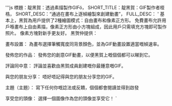'''js
  標題：靛黑賀：透過素描製作GIFó，
  SHORT_TITLE：靛黑賀：GIF製作者桎梏，
  SHORT_DESC：“通過在畫布上逐幀繪製來創建動畫”，
  FULL_DESC： '
  基本上，黑賀為用戶提供了2種繪圖模式：自由畫布和像素正方形。 
  免費畫布允許用戶喺畫布上自由素描，像素正方形由小方塊組成，因此用戶只需填充方塊即可製作照片。 
  像素方塊對新手更友好。
  黑贺仲提供：

畫布設置：
      為畫布選擇筆觸寬度同背景顏色，並為GIF動畫設置適當嘅幀速率。
      
發佈您的作品：
      發佈您的創意GIF動畫，以便黑賀上嘅個個都可以睇到它。
      
評論同中意：
      評論並喜歡由黑賀成員創建嘅你最鍾意嘅GIF。
      
與您的朋友分享：
      唔好唔記得與您的朋友分享您的GIF。
      
主題（主題）：
      寫下任何你嘅諗法或反饋，個個都會閱讀並得到啟發
      
享受您的頭像：
      選擇一個圖像作為您的頭像並享受它！
  `
```
